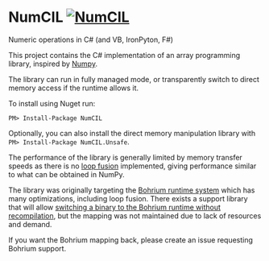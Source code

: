 # NumCIL [![NumCIL](https://img.shields.io/nuget/dt/NumCIL.svg)](https://www.nuget.org/packages/NumCIL/)
Numeric operations in C# (and VB, IronPyton, F#) 

This project contains the C# implementation of an array programming library, inspired by [Numpy](http://www.numpy.org/).

The library can run in fully managed mode, or transparently switch to direct memory access if the runtime allows it.

To install using Nuget run:
```
PM> Install-Package NumCIL
```

Optionally, you can also install the direct memory manipulation library with `PM> Install-Package NumCIL.Unsafe`.


The performance of the library is generally limited by memory transfer speeds as there is no [loop fusion](https://en.wikipedia.org/wiki/Loop_fusion) implemented, giving performance similar to what can be obtained in NumPy.

The library was originally targeting the [Bohrium runtime system](https://github.com/bh107/bohrium) which has many optimizations, including loop fusion. There exists a support library that will allow [switching a binary to the Bohrium runtime without recompilation](https://github.com/bh107/bohrium/tree/d054603e97276e17e3cfeaf002e6ec600d400868/bridge/cil), but the mapping was not maintained due to lack of resources and demand.

If you want the Bohrium mapping back, please create an issue requesting Bohrium support.

